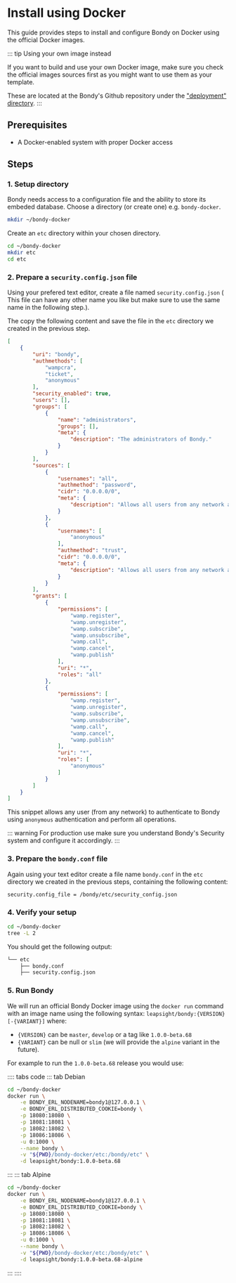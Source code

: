 # Install using Docker
This guide provides steps to install and configure Bondy on Docker using the official Docker images.

::: tip Using your own image instead

If you want to build and use your own Docker image, make sure you check the official images sources first as you might want to use them as your template.

These are located at the Bondy's Github repository under the ["deployment" directory](https://github.com/bondy-io/bondy/tree/develop/deployment).
:::

## Prerequisites
* A Docker-enabled system with proper Docker access

## Steps

### 1. Setup directory

Bondy needs access to a configuration file and the ability to store its embeded database. Choose a directory (or create one) e.g. `bondy-docker`.

```bash
mkdir ~/bondy-docker
```

Create an `etc` directory within your chosen directory.

```bash
cd ~/bondy-docker
mkdir etc
cd etc
```

### 2. Prepare a `security.config.json` file

Using your prefered text editor, create a file named `security.config.json` (
This file can have any other name you like but make sure to use the same name in the following step.).

The copy the following content and save the file in the `etc` directory we created in the previous step.

```json
[
    {
        "uri": "bondy",
        "authmethods": [
            "wampcra",
            "ticket",
            "anonymous"
        ],
        "security_enabled": true,
        "users": [],
        "groups": [
            {
                "name": "administrators",
                "groups": [],
                "meta": {
                    "description": "The administrators of Bondy."
                }
            }
        ],
        "sources": [
            {
                "usernames": "all",
                "authmethod": "password",
                "cidr": "0.0.0.0/0",
                "meta": {
                    "description": "Allows all users from any network authenticate using password credentials."
                }
            },
            {
                "usernames": [
                    "anonymous"
                ],
                "authmethod": "trust",
                "cidr": "0.0.0.0/0",
                "meta": {
                    "description": "Allows all users from any network authenticate as anonymous."
                }
            }
        ],
        "grants": [
            {
                "permissions": [
                    "wamp.register",
                    "wamp.unregister",
                    "wamp.subscribe",
                    "wamp.unsubscribe",
                    "wamp.call",
                    "wamp.cancel",
                    "wamp.publish"
                ],
                "uri": "*",
                "roles": "all"
            },
            {
                "permissions": [
                    "wamp.register",
                    "wamp.unregister",
                    "wamp.subscribe",
                    "wamp.unsubscribe",
                    "wamp.call",
                    "wamp.cancel",
                    "wamp.publish"
                ],
                "uri": "*",
                "roles": [
                    "anonymous"
                ]
            }
        ]
    }
]
```

This snippet allows any user (from any network) to authenticate to Bondy using `anonymous` authentication and perform all operations.

::: warning
For production use make sure you understand Bondy's Security system and configure it accordingly.
:::

### 3. Prepare the `bondy.conf` file

Again using your text editor create a file name `bondy.conf` in the `etc` directory we created in the previous steps, containing the following content:

```text
security.config_file = /bondy/etc/security_config.json
```

### 4. Verify your setup

```bash
cd ~/bondy-docker
tree -L 2
```

You should get the following output:

```bash
└── etc
    ├── bondy.conf
    ├── security.config.json
````

### 5. Run Bondy

We will run an official Bondy Docker image using the `docker run` command with an image name using the following syntax: `leapsight/bondy:{VERSION}[-{VARIANT}]` where:

- `{VERSION}` can be `master`, `develop` or a tag like `1.0.0-beta.68`
- `{VARIANT}` can be null or `slim` (we will provide the `alpine` variant in the future).

For example to run the `1.0.0-beta.68` release you would use:

:::: tabs code
::: tab Debian
```bash
cd ~/bondy-docker
docker run \
    -e BONDY_ERL_NODENAME=bondy1@127.0.0.1 \
    -e BONDY_ERL_DISTRIBUTED_COOKIE=bondy \
    -p 18080:18080 \
    -p 18081:18081 \
    -p 18082:18082 \
    -p 18086:18086 \
    -u 0:1000 \
    --name bondy \
    -v "${PWD}/bondy-docker/etc:/bondy/etc" \
    -d leapsight/bondy:1.0.0-beta.68
```
:::
::: tab Alpine
```bash
cd ~/bondy-docker
docker run \
    -e BONDY_ERL_NODENAME=bondy1@127.0.0.1 \
    -e BONDY_ERL_DISTRIBUTED_COOKIE=bondy \
    -p 18080:18080 \
    -p 18081:18081 \
    -p 18082:18082 \
    -p 18086:18086 \
    -u 0:1000 \
    --name bondy \
    -v "${PWD}/bondy-docker/etc:/bondy/etc" \
    -d leapsight/bondy:1.0.0-beta.68-alpine
```
:::
::::


